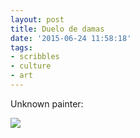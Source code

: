 ```yaml
---
layout: post
title: Duelo de damas
date: '2015-06-24 11:58:18'
tags:
- scribbles
- culture
- art
---
```


Unknown painter: 

![](https://farm1.staticflickr.com/701/21231349042_e77e63d0a2_b.jpg)


